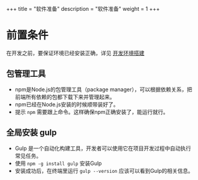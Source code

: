 +++
title = "软件准备"
description = "软件准备"
weight = 1
+++

# 前置条件

在开发之前，要保证环境已经安装正确，详见 [开发环境搭建](../../develop-env/)

## 包管理工具

* npm是Node.js的包管理工具（package manager），可以根据依赖关系，把前端所有依赖的包都下载下来并管理起来。
* npm已经在Node.js安装的时候顺带装好了。
* 提示 `npm` 需要跟上命令。这样确保npm正确安装了，能运行就行。

## 全局安装 gulp

* Gulp 是一个自动化构建工具，开发者可以使用它在项目开发过程中自动执行常见任务。
* 使用 `npm -g install gulp` 安装Gulp
* 安装成功后，在终端里运行 `gulp --version` 应该可以看到Gulp的相关信息。
